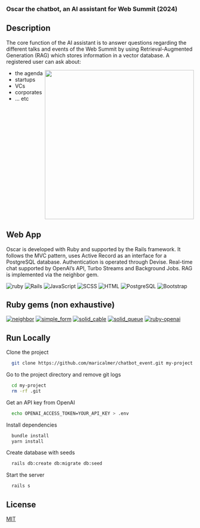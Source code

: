 ### Oscar the chatbot, an AI assistant for Web Summit (2024)

## Description

The core function of the AI assistant is to answer questions regarding the different talks and events of the Web Summit by using Retrieval-Augmented Generation (RAG) which stores information in a vector database. A registered user can ask about:

- the agenda <img align="right" width="400" src="https://res.cloudinary.com/dzaz6s9ar/image/upload/v1747598059/Screenshot_2025-05-18_at_21.53.47_kh2quh.png" />
- startups
- VCs
- corporates
- ... etc
<br clear="right"/>

## Web App

Oscar is developed with Ruby and supported by the Rails framework. It follows the MVC pattern, uses Active Record as an interface for a PostgreSQL database. Authentication is operated through Devise. Real-time chat supported by OpenAI’s API, Turbo Streams and Background Jobs. RAG is implemented via the neighbor gem.

![ruby](https://img.shields.io/badge/Ruby-3.1.2-F32C24?style=for-the-badge&logo=ruby&logoColor=white) ![Rails](https://img.shields.io/badge/Rails-7.1.5-C52F24?style=for-the-badge&logo=rubyonrails&logoColor=white) ![JavaScript](https://img.shields.io/badge/JavaScript-ES6-yellow?style=for-the-badge&logo=javascript&logoColor=white) ![SCSS](https://img.shields.io/badge/SCSS-3.5-BF4080?style=for-the-badge&logo=sass&logoColor=white) ![HTML](https://img.shields.io/badge/HTML-5-E34F26?style=for-the-badge&logo=html5&logoColor=white) ![PostgreSQL](https://img.shields.io/badge/PostgreSQL-14.6-4764BE?style=for-the-badge&logo=postgresql&logoColor=white) ![Bootstrap](https://img.shields.io/badge/Bootstrap-5-7852B2?style=for-the-badge&logo=bootstrap&logoColor=white)

## Ruby gems (non exhaustive)

[![neighbor](https://img.shields.io/badge/neighbor-0.5.2-red.svg)](https://rubygems.org/gems/neighbor) [![simple_form](https://img.shields.io/badge/simple_form-5.1.0-red.svg)](https://rubygems.org/gems/simple_form) [![solid_cable](https://img.shields.io/badge/solid_cable-3.0.8-red.svg)](https://rubygems.org/gems/solid_cable) [![solid_queue](https://img.shields.io/badge/solid_queue-1.1.5-red.svg)](https://rubygems.org/gems/solid_queue) [![ruby-openai](https://img.shields.io/badge/ruby--openai-8.1.2-red.svg)](https://rubygems.org/gems/ruby-openai)

## Run Locally

Clone the project

```bash
  git clone https://github.com/maricalmer/chatbot_event.git my-project
```

Go to the project directory and remove git logs

```bash
  cd my-project
  rm -rf .git
```

Get an API key from OpenAI

```bash
  echo OPENAI_ACCESS_TOKEN=YOUR_API_KEY > .env
```

Install dependencies

```bash
  bundle install
  yarn install
```

Create database with seeds

```bash
  rails db:create db:migrate db:seed
```

Start the server

```bash
  rails s
```


## License

[MIT](https://choosealicense.com/licenses/mit/)
